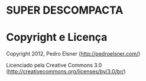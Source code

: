 # SUPER DESCOMPACTA

# Copyright e Licença

Copyright 2012, Pedro Elsner (http://pedroelsner.com/)

Licenciado pela Creative Commons 3.0 (http://creativecommons.org/licenses/by/3.0/br/)
